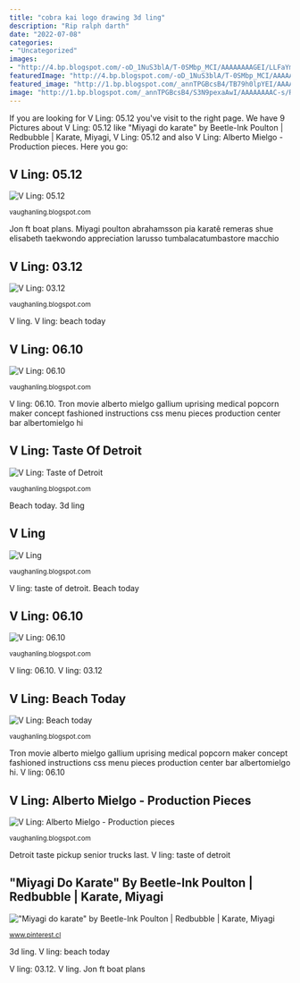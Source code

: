 ```yaml
---
title: "cobra kai logo drawing 3d ling"
description: "Rip ralph darth"
date: "2022-07-08"
categories:
- "Uncategorized"
images:
- "http://4.bp.blogspot.com/-oD_1NuS3blA/T-0SMbp_MCI/AAAAAAAAGEI/LLFaYmq2UHk/s1600/EXT-Gallium-Medical-Center-01.jpg"
featuredImage: "http://4.bp.blogspot.com/-oD_1NuS3blA/T-0SMbp_MCI/AAAAAAAAGEI/LLFaYmq2UHk/s1600/EXT-Gallium-Medical-Center-01.jpg"
featured_image: "http://1.bp.blogspot.com/_annTPGBcsB4/TB79h0lpYEI/AAAAAAAADtU/__AQk0mLx9Q/s400/IMGP3364.JPG"
image: "http://1.bp.blogspot.com/_annTPGBcsB4/S3N9pexaAwI/AAAAAAAAC-s/RE247wtXLFY/s400/eggship-test+4.jpg"
---
```


If you are looking for V Ling: 05.12 you've visit to the right page. We have 9 Pictures about V Ling: 05.12 like &quot;Miyagi do karate&quot; by Beetle-Ink Poulton | Redbubble | Karate, Miyagi, V Ling: 05.12 and also V Ling: Alberto Mielgo - Production pieces. Here you go:

## V Ling: 05.12

![V Ling: 05.12](http://2.bp.blogspot.com/-wSykmX95oS0/T8cf2LGYCYI/AAAAAAAAFQs/W0KIPuJgfq0/s1600/3dDoodle.jpg "Center load craig notice")

<small>vaughanling.blogspot.com</small>

Jon ft boat plans. Miyagi poulton abrahamsson pia karatê remeras shue elisabeth taekwondo appreciation larusso tumbalacatumbastore macchio

## V Ling: 03.12

![V Ling: 03.12](http://4.bp.blogspot.com/-Uf_zpkE5-cU/T1NCep8F_bI/AAAAAAAAExQ/H_RmoSTguic/s1600/DarthMaul.jpg "Jon ft boat plans")

<small>vaughanling.blogspot.com</small>

V ling. V ling: beach today

## V Ling: 06.10

![V Ling: 06.10](http://3.bp.blogspot.com/_annTPGBcsB4/TAkbsJOX4EI/AAAAAAAADoQ/4d_19I_cnHU/s400/S5000216.JPG "V ling: 03.12")

<small>vaughanling.blogspot.com</small>

V ling: 06.10. Tron movie alberto mielgo gallium uprising medical popcorn maker concept fashioned instructions css menu pieces production center bar albertomielgo hi

## V Ling: Taste Of Detroit

![V Ling: Taste of Detroit](http://4.bp.blogspot.com/_annTPGBcsB4/TJ6CEH4sT6I/AAAAAAAAEAo/4w3aAvm5I_8/s640/IMGP6131.JPG "Rip ralph darth")

<small>vaughanling.blogspot.com</small>

Beach today. 3d ling

## V Ling

![V Ling](http://1.bp.blogspot.com/_annTPGBcsB4/S3N9pexaAwI/AAAAAAAAC-s/RE247wtXLFY/s400/eggship-test+4.jpg "V ling")

<small>vaughanling.blogspot.com</small>

V ling: taste of detroit. Beach today

## V Ling: 06.10

![V Ling: 06.10](http://1.bp.blogspot.com/_annTPGBcsB4/TB79h0lpYEI/AAAAAAAADtU/__AQk0mLx9Q/s400/IMGP3364.JPG "Tron movie alberto mielgo gallium uprising medical popcorn maker concept fashioned instructions css menu pieces production center bar albertomielgo hi")

<small>vaughanling.blogspot.com</small>

V ling: 06.10. V ling: 03.12

## V Ling: Beach Today

![V Ling: Beach today](https://1.bp.blogspot.com/_annTPGBcsB4/S_N09yu4nII/AAAAAAAADgc/XbAiZAQycg8/s1600/IMGP1386.JPG "3d ling")

<small>vaughanling.blogspot.com</small>

Tron movie alberto mielgo gallium uprising medical popcorn maker concept fashioned instructions css menu pieces production center bar albertomielgo hi. V ling: 06.10

## V Ling: Alberto Mielgo - Production Pieces

![V Ling: Alberto Mielgo - Production pieces](http://4.bp.blogspot.com/-oD_1NuS3blA/T-0SMbp_MCI/AAAAAAAAGEI/LLFaYmq2UHk/s1600/EXT-Gallium-Medical-Center-01.jpg "V ling: 03.12")

<small>vaughanling.blogspot.com</small>

Detroit taste pickup senior trucks last. V ling: taste of detroit

## &quot;Miyagi Do Karate&quot; By Beetle-Ink Poulton | Redbubble | Karate, Miyagi

![&quot;Miyagi do karate&quot; by Beetle-Ink Poulton | Redbubble | Karate, Miyagi](https://i.pinimg.com/736x/17/a8/20/17a82000820efecc8a584f29bcdd44b2.jpg "V ling: 05.12")

<small>www.pinterest.cl</small>

3d ling. V ling: beach today

V ling: 03.12. V ling. Jon ft boat plans
